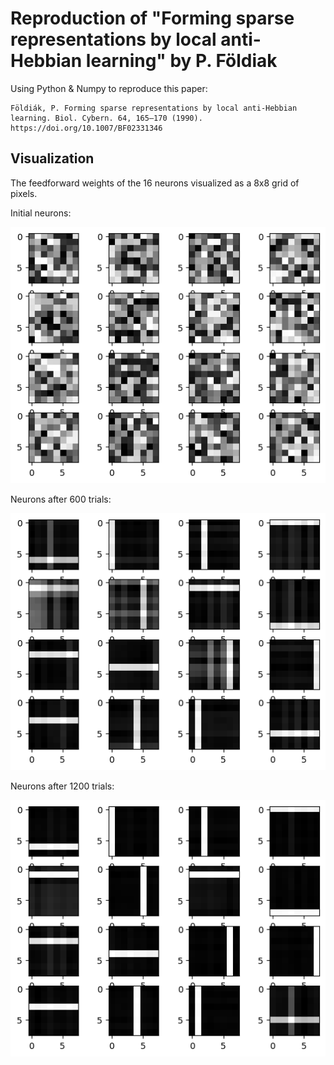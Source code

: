 # Reproduction of "Forming sparse representations by local anti-Hebbian learning" by P. Földiak
Using Python & Numpy to reproduce this paper:
```
Földiák, P. Forming sparse representations by local anti-Hebbian learning. Biol. Cybern. 64, 165–170 (1990). https://doi.org/10.1007/BF02331346
```

## Visualization
The feedforward weights of the 16 neurons visualized as a 8x8 grid of pixels.

Initial neurons:

![](trial0.png)

Neurons after 600 trials:

![](trial600.png)

Neurons after 1200 trials:

![](trial1200.png)


